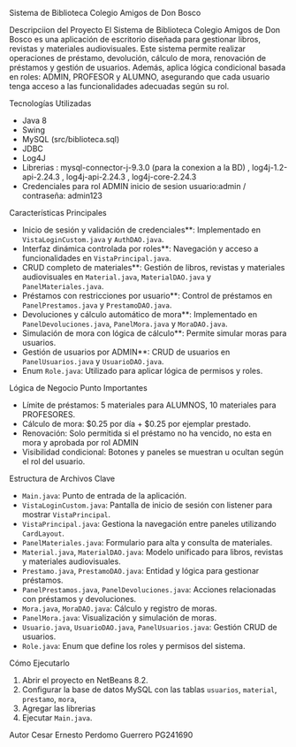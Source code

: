 Sistema de Biblioteca Colegio Amigos de Don Bosco

Descripciion del Proyecto
El Sistema de Biblioteca Colegio Amigos de Don Bosco es una aplicación de escritorio diseñada para gestionar libros, revistas y materiales audiovisuales. Este sistema permite realizar operaciones de préstamo, devolución, cálculo de mora, renovación de préstamos y gestión de usuarios. Además, aplica lógica condicional basada en roles: ADMIN, PROFESOR y ALUMNO, asegurando que cada usuario tenga acceso a las funcionalidades adecuadas según su rol.

 Tecnologías Utilizadas
- Java 8
- Swing
- MySQL (src/biblioteca.sql)
- JDBC
- Log4J 
- Librerias : mysql-connector-j-9.3.0 (para la conexion a la BD) , log4j-1.2-api-2.24.3 , log4j-api-2.24.3 , log4j-core-2.24.3
- Credenciales para rol ADMIN inicio de sesion usuario:admin / contraseña: admin123 

 Características Principales
- Inicio de sesión y validación de credenciales**: Implementado en `VistaLoginCustom.java` y `AuthDAO.java`.
- Interfaz dinámica controlada por roles**: Navegación y acceso a funcionalidades en `VistaPrincipal.java`.
- CRUD completo de materiales**: Gestión de libros, revistas y materiales audiovisuales en `Material.java`, `MaterialDAO.java` y `PanelMateriales.java`.
- Préstamos con restricciones por usuario**: Control de préstamos en `PanelPrestamos.java` y `PrestamoDAO.java`.
- Devoluciones y cálculo automático de mora**: Implementado en `PanelDevoluciones.java`, `PanelMora.java` y `MoraDAO.java`.
- Simulación de mora con lógica de cálculo**: Permite simular moras para usuarios.
- Gestión de usuarios por ADMIN**: CRUD de usuarios en `PanelUsuarios.java` y `UsuarioDAO.java`.
- Enum `Role.java`: Utilizado para aplicar lógica de permisos y roles.

 Lógica de Negocio Punto Importantes
- Límite de préstamos: 5 materiales para ALUMNOS, 10 materiales para PROFESORES.
- Cálculo de mora: $0.25 por día + $0.25 por ejemplar prestado.
- Renovación: Solo permitida si el préstamo no ha vencido, no esta en mora y aprobada por rol ADMIN
- Visibilidad condicional: Botones y paneles se muestran u ocultan según el rol del usuario. 

 Estructura de Archivos Clave
- `Main.java`: Punto de entrada de la aplicación.
- `VistaLoginCustom.java`: Pantalla de inicio de sesión con listener para mostrar `VistaPrincipal`.
- `VistaPrincipal.java`: Gestiona la navegación entre paneles utilizando `CardLayout`.
- `PanelMateriales.java`: Formulario para alta y consulta de materiales.
- `Material.java`, `MaterialDAO.java`: Modelo unificado para libros, revistas y materiales audiovisuales.
- `Prestamo.java`, `PrestamoDAO.java`: Entidad y lógica para gestionar préstamos.
- `PanelPrestamos.java`, `PanelDevoluciones.java`: Acciones relacionadas con préstamos y devoluciones.
- `Mora.java`, `MoraDAO.java`: Cálculo y registro de moras.
- `PanelMora.java`: Visualización y simulación de moras.
- `Usuario.java`, `UsuarioDAO.java`, `PanelUsuarios.java`: Gestión CRUD de usuarios.
- `Role.java`: Enum que define los roles y permisos del sistema.

Cómo Ejecutarlo
1. Abrir el proyecto en NetBeans 8.2.
2. Configurar la base de datos MySQL con las tablas `usuarios`, `material`, `prestamo`, `mora`,
3. Agregar las librerias 
4. Ejecutar `Main.java`.

Autor
Cesar Ernesto Perdomo Guerrero PG241690


